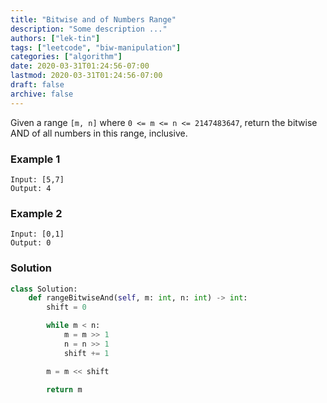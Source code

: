 ```yaml
---
title: "Bitwise and of Numbers Range"
description: "Some description ..."
authors: ["lek-tin"]
tags: ["leetcode", "biw-manipulation"]
categories: ["algorithm"]
date: 2020-03-31T01:24:56-07:00
lastmod: 2020-03-31T01:24:56-07:00
draft: false
archive: false
---
```

Given a range `[m, n]` where `0 <= m <= n <= 2147483647`, return the bitwise AND of all numbers in this range, inclusive.

### Example 1

```
Input: [5,7]
Output: 4
```

### Example 2

```
Input: [0,1]
Output: 0
```

### Solution

```python
class Solution:
    def rangeBitwiseAnd(self, m: int, n: int) -> int:
        shift = 0

        while m < n:
            m = m >> 1
            n = n >> 1
            shift += 1

        m = m << shift

        return m
```
